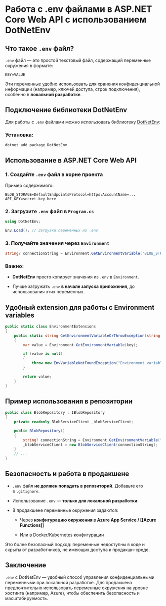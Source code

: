 # Работа с .env файлами в ASP.NET Core Web API с использованием DotNetEnv

## Что такое `.env` файл?

`.env` файл — это простой текстовый файл, содержащий переменные окружения в формате:

```
KEY=VALUE
```

Эти переменные удобно использовать для хранения конфиденциальной информации (например, ключей доступа, строк подключения), особенно в **локальной разработке**.

## Подключение библиотеки DotNetEnv

Для работы с `.env` файлами можно использовать библиотеку [DotNetEnv](https://www.nuget.org/packages/DotNetEnv/):

### Установка:

```bash
dotnet add package DotNetEnv
```

## Использование в ASP.NET Core Web API

### 1. Создайте `.env` файл в корне проекта

Пример содержимого:

```
BLOB_STORAGE=DefaultEndpointsProtocol=https;AccountName=...
API_KEY=secret-key-here
```

### 2. Загрузите `.env` файл в `Program.cs`

```csharp
using DotNetEnv;

Env.Load(); // Загрузка переменных из .env
```

### 3. Получайте значения через `Environment`

```csharp
string? connectionString = Environment.GetEnvironmentVariable("BLOB_STORAGE");
```

### Важно:

- **DotNetEnv** просто копирует значения из `.env` в `Environment`.
    
- Лучше загружать `.env` **в начале запуска приложения**, до использования этих переменных.
    

## Удобный extension для работы с Environment variables

``` csharp
public static class EnvironmentExtensions
{
    public static string GetEnvironmentVariableOrThrowException(string key)
    {
        var value = Environment.GetEnvironmentVariable(key);

        if (value is null)
        {
            throw new EnvVariableNotFoundException("Environment variable not found: " + key, key);
        }

        return value;
    }
}
```

## Пример использования в репозитории

```csharp
public class BlobRepository : IBlobRepository
{
    private readonly BlobServiceClient _blobServiceClient;

    public BlobRepository()
    {
        string? connectionString = Environment.GetEnvironmentVariable("BLOB_STORAGE");
        _blobServiceClient = new BlobServiceClient(connectionString);
    }
    // ...
}
```

## Безопасность и работа в продакшене

- `.env` файл **не должен попадать в репозиторий**. Добавьте его в `.gitignore`.
    
- Использование `.env` — **только для локальной разработки**.
    
- В продакшене переменные окружения задаются:
    
    - Через **конфигурацию окружения в Azure App Service / [[Azure Functions]]**
        
    - Или в Docker/Kubernetes конфигурации
        

Это более безопасный подход: переменные недоступны в коде и скрыты от разработчиков, не имеющих доступа к продакшн-среде.

## Заключение

`.env` с DotNetEnv — удобный способ управления конфиденциальными переменными при локальной разработке. Для продакшена предпочтительно использовать переменные окружения на уровне хостинга (например, Azure), чтобы обеспечить безопасность и масштабируемость.